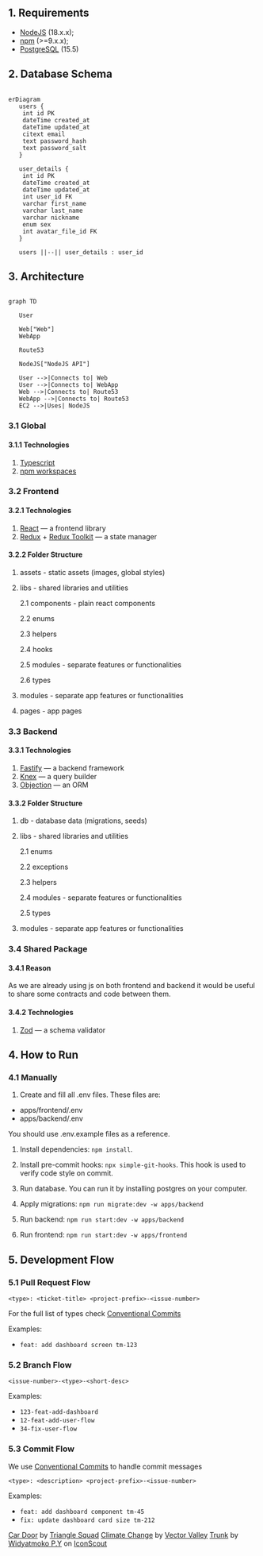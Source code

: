 
## 1. Requirements

- [NodeJS](https://nodejs.org/en) (18.x.x);
- [npm](https://www.npmjs.com/) (>=9.x.x);
- [PostgreSQL](https://www.postgresql.org/) (15.5)

## 2. Database Schema

```mermaid

erDiagram
   users {
    int id PK
    dateTime created_at
    dateTime updated_at
    citext email
    text password_hash
    text password_salt
   }

   user_details {
    int id PK
    dateTime created_at
    dateTime updated_at
    int user_id FK
    varchar first_name
    varchar last_name
    varchar nickname
    enum sex
    int avatar_file_id FK
   }

   users ||--|| user_details : user_id

```

## 3. Architecture

```mermaid

graph TD

   User

   Web["Web"]
   WebApp

   Route53

   NodeJS["NodeJS API"]

   User -->|Connects to| Web
   User -->|Connects to| WebApp
   Web -->|Connects to| Route53
   WebApp -->|Connects to| Route53
   EC2 -->|Uses| NodeJS

```

### 3.1 Global

#### 3.1.1 Technologies

1. [Typescript](https://www.typescriptlang.org/)
2. [npm workspaces](https://docs.npmjs.com/cli/v9/using-npm/workspaces)

### 3.2 Frontend

#### 3.2.1 Technologies

1. [React](https://react.dev/) — a frontend library
2. [Redux](https://redux.js.org/) + [Redux Toolkit](https://redux-toolkit.js.org/) — a state manager

#### 3.2.2 Folder Structure

1. assets - static assets (images, global styles)
2. libs - shared libraries and utilities

   2.1 components - plain react components

   2.2 enums

   2.3 helpers

   2.4 hooks

   2.5 modules - separate features or functionalities

   2.6 types

3. modules - separate app features or functionalities
4. pages - app pages

### 3.3 Backend

#### 3.3.1 Technologies

1. [Fastify](https://fastify.dev/) — a backend framework
2. [Knex](https://knexjs.org/) — a query builder
3. [Objection](https://vincit.github.io/objection.js/) — an ORM

#### 3.3.2 Folder Structure

1. db - database data (migrations, seeds)
2. libs - shared libraries and utilities

   2.1 enums

   2.2 exceptions

   2.3 helpers

   2.4 modules - separate features or functionalities

   2.5 types

3. modules - separate app features or functionalities

### 3.4 Shared Package

#### 3.4.1 Reason

As we are already using js on both frontend and backend it would be useful to share some contracts and code between them.

#### 3.4.2 Technologies

1. [Zod](https://github.com/colinhacks/zod) — a schema validator

## 4. How to Run

### 4.1 Manually

1. Create and fill all .env files. These files are:

- apps/frontend/.env
- apps/backend/.env

You should use .env.example files as a reference.

1. Install dependencies: `npm install`.

2. Install pre-commit hooks: `npx simple-git-hooks`. This hook is used to verify code style on commit.

3. Run database. You can run it by installing postgres on your computer.

4. Apply migrations: `npm run migrate:dev -w apps/backend`

5. Run backend: `npm run start:dev -w apps/backend`

6. Run frontend: `npm run start:dev -w apps/frontend`

## 5. Development Flow

### 5.1 Pull Request Flow

```
<type>: <ticket-title> <project-prefix>-<issue-number>
```

For the full list of types check [Conventional Commits](https://github.com/conventional-changelog/commitlint/tree/master/%40commitlint/config-conventional)

Examples:

- `feat: add dashboard screen tm-123`

### 5.2 Branch Flow

```
<issue-number>-<type>-<short-desc>
```

Examples:

- `123-feat-add-dashboard`
- `12-feat-add-user-flow`
- `34-fix-user-flow`

### 5.3 Commit Flow

We use [Conventional Commits](https://www.conventionalcommits.org/en/v1.0.0) to handle commit messages

```
<type>: <description> <project-prefix>-<issue-number>
```

Examples:

- `feat: add dashboard component tm-45`
- `fix: update dashboard card size tm-212`

<a href="https://iconscout.com/icons/car-door" class="text-underline font-size-sm" target="_blank">Car Door</a> by <a href="https://iconscout.com/contributors/triangle-squad" class="text-underline font-size-sm" target="_blank">Triangle Squad</a>
<a href="https://iconscout.com/icons/climate-change" class="text-underline font-size-sm" target="_blank">Climate Change</a> by <a href="https://iconscout.com/contributors/vectorvalley" class="text-underline font-size-sm" target="_blank">Vector Valley</a>
<a href="https://iconscout.com/icons/trunk" class="text-underline font-size-sm" target="_blank">Trunk</a> by <a href="https://iconscout.com/contributors/yogswpy" class="text-underline font-size-sm">Widyatmoko P.Y</a> on <a href="https://iconscout.com" class="text-underline font-size-sm">IconScout</a>